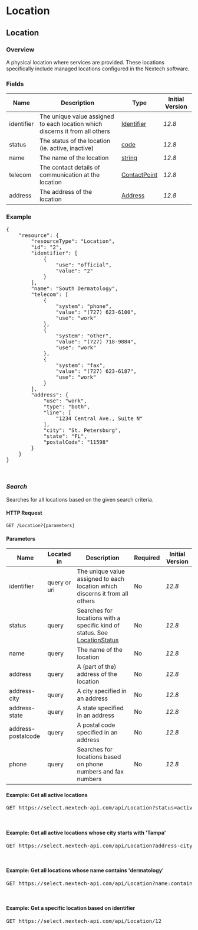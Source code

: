 # Location

## Location

### Overview
A physical location where services are provided. These locations specifically include managed locations configured in the Nextech software.

### Fields
| Name | Description | Type | Initial Version |
| ---- | ----------- | ---- | --------------- |
| identifier | The unique value assigned to each location which discerns it from all others | [Identifier](https://www.hl7.org/fhir/datatypes.html#Identifier) | _12.8_ |
| status | The status of the location (ie. active, inactive) | [code](https://www.hl7.org/fhir/datatypes.html#code) | _12.8_ |
| name | The name of the location | [string](https://www.hl7.org/fhir/datatypes.html#string) | _12.8_ |
| telecom | The contact details of communication at the location | [ContactPoint](https://www.hl7.org/fhir/datatypes.html#ContactPoint) | _12.8_ |
| address | The address of the location | [Address](https://www.hl7.org/fhir/datatypes.html#Address) | _12.8_ |

### Example
<pre class="center-column">
{
    "resource": {
        "resourceType": "Location",
        "id": "2",
        "identifier": [
            {
                "use": "official",
                "value": "2"
            }
        ],
        "name": "South Dermatology",
        "telecom": [
            {
                "system": "phone",
                "value": "(727) 623-6100",
                "use": "work"
            },
            {
                "system": "other",
                "value": "(727) 718-9884",
                "use": "work"
            },
            {
                "system": "fax",
                "value": "(727) 623-6187",
                "use": "work"
            }
        ],
        "address": {
            "use": "work",
            "type": "both",
            "line": [
                "1234 Central Ave., Suite N"
            ],
            "city": "St. Petersburg",
            "state": "FL",
            "postalCode": "11598"
        }
    }
}
</pre>
&nbsp;

### *Search*
Searches for all locations based on the given search criteria.

#### HTTP Request 
`GET /Location?{parameters}`

#### Parameters
| Name | Located in | Description | Required | Initial Version |
| ---- | ---------- | ----------- | -------- | --------------- |
| identifier | query or uri | The unique value assigned to each location which discerns it from all others |  No | _12.8_ |
| status | query | Searches for locations with a specific kind of status. See [LocationStatus](https://www.hl7.org/fhir/valueset-location-status.html) | No | _12.8_ |
| name | query | The name of the location | No | _12.8_ |
| address | query | A (part of the) address of the location | No | _12.8_ |
| address-city | query | A city specified in an address | No | _12.8_ |
| address-state | query | A state specified in an address | No | _12.8_ |
| address-postalcode | query | A postal code specified in an address | No | _12.8_ |
| phone | query | Searches for locations based on phone numbers and fax numbers | No | _12.8_ |

#### Example: Get all active locations

<pre class="center-column">
GET https://select.nextech-api.com/api/Location?status=active
</pre>
&nbsp;

#### Example: Get all active locations whose city starts with 'Tampa'

<pre class="center-column">
GET https://select.nextech-api.com/api/Location?address-city=Tampa&status=active
</pre>
&nbsp;

#### Example: Get all locations whose name contains 'dermatology'

<pre class="center-column">
GET https://select.nextech-api.com/api/Location?name:contains=dermatology
</pre>
&nbsp;

#### Example: Get a specific location based on identifier

<pre class="center-column">
GET https://select.nextech-api.com/api/Location/12
</pre>
&nbsp;
